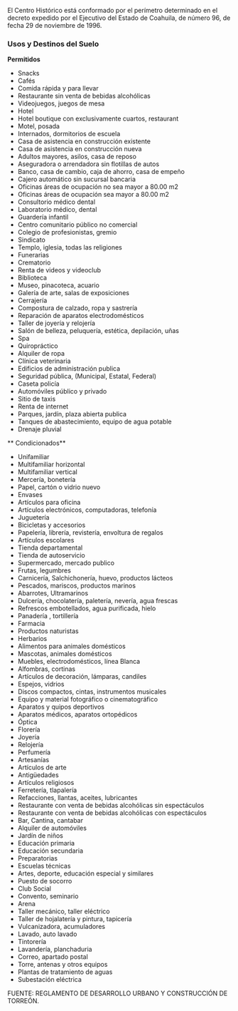 ﻿
El Centro Histórico está conformado por el perímetro determinado en el decreto expedido por el Ejecutivo del Estado de Coahuila, de número 96, de fecha 29 de noviembre de 1996.

### Usos y Destinos del Suelo

**Permitidos**

* Snacks
* Cafés
* Comida rápida y para llevar
* Restaurante sin venta de bebidas alcohólicas
* Videojuegos, juegos de mesa
* Hotel
* Hotel boutique con exclusivamente cuartos, restaurant
* Motel, posada
* Internados, dormitorios de escuela
* Casa de asistencia en construcción existente
* Casa de asistencia en construcción nueva
* Adultos mayores, asilos, casa de reposo
* Aseguradora o arrendadora sin flotillas de autos
* Banco, casa de cambio, caja de ahorro, casa de empeño
* Cajero automático sin sucursal bancaria
* Oficinas áreas de ocupación no sea mayor a 80.00 m2
* Oficinas áreas de ocupación sea mayor a 80.00 m2
* Consultorio médico dental
* Laboratorio médico, dental
* Guardería infantil
* Centro comunitario público no comercial
* Colegio de profesionistas, gremio
* Sindicato
* Templo, iglesia, todas las religiones
* Funerarias
* Crematorio
* Renta de videos y videoclub
* Biblioteca
* Museo, pinacoteca, acuario
* Galería de arte, salas de exposiciones
* Cerrajería
* Compostura de calzado, ropa y sastrería
* Reparación de aparatos electrodomésticos
* Taller de joyería y relojería
* Salón de belleza, peluquería, estética, depilación, uñas
* Spa
* Quiropráctico
* Alquiler de ropa
* Clínica veterinaria
* Edificios de administración publica
* Seguridad pública, (Municipal, Estatal, Federal)
* Caseta policía
* Automóviles público y privado
* Sitio de taxis
* Renta de internet
* Parques, jardín, plaza abierta publica
* Tanques de abastecimiento, equipo de agua potable
* Drenaje pluvial

** Condicionados**

* Unifamiliar
* Multifamiliar horizontal
* Multifamiliar vertical
* Mercería, bonetería
* Papel, cartón o vidrio nuevo
* Envases
* Artículos para oficina
* Artículos electrónicos, computadoras, telefonía
* Juguetería
* Bicicletas y accesorios
* Papelería, librería, revistería, envoltura de regalos
* Artículos escolares
* Tienda departamental
* Tienda de autoservicio
* Supermercado, mercado publico
* Frutas, legumbres
* Carnicería, Salchichonería, huevo, productos lácteos
* Pescados, mariscos, productos marinos
* Abarrotes, Ultramarinos
* Dulcería, chocolatería, paletería, nevería, agua frescas
* Refrescos embotellados, agua purificada, hielo
* Panadería , tortillería
* Farmacia
* Productos naturistas
* Herbarios
* Alimentos para animales domésticos
* Mascotas, animales domésticos
* Muebles, electrodomésticos, línea Blanca
* Alfombras, cortinas
* Artículos de decoración, lámparas, candiles
* Espejos, vidrios
* Discos compactos, cintas, instrumentos musicales
* Equipo y material fotográfico o cinematográfico
* Aparatos y quipos deportivos
* Aparatos médicos, aparatos ortopédicos
* Óptica
* Florería
* Joyería
* Relojería
* Perfumería
* Artesanías
* Artículos de arte
* Antigüedades
* Artículos religiosos
* Ferretería, tlapalería
* Refacciones, llantas, aceites, lubricantes
* Restaurante con venta de bebidas alcohólicas sin espectáculos
* Restaurante con venta de bebidas alcohólicas con espectáculos
* Bar, Cantina, cantabar
* Alquiler de automóviles
* Jardín de niños
* Educación primaria
* Educación secundaria
* Preparatorias
* Escuelas técnicas
* Artes, deporte, educación especial y similares
* Puesto de socorro
* Club Social
* Convento, seminario
* Arena
* Taller mecánico, taller eléctrico
* Taller de hojalatería y pintura, tapicería
* Vulcanizadora, acumuladores
* Lavado, auto lavado
* Tintorería
* Lavandería, planchaduria
* Correo, apartado postal
* Torre, antenas y otros equipos
* Plantas de tratamiento de aguas
* Subestación eléctrica

FUENTE: REGLAMENTO DE DESARROLLO URBANO Y CONSTRUCCIÓN DE TORREÓN.
